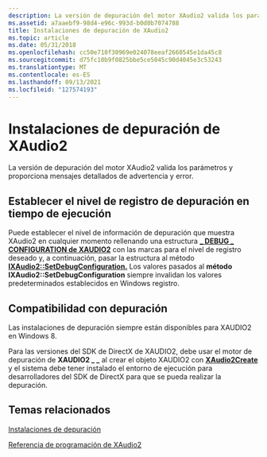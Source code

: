 ```yaml
---
description: La versión de depuración del motor XAudio2 valida los parámetros y proporciona mensajes detallados de advertencia y error.
ms.assetid: a7aaebf9-98d4-e96c-993d-b0d0b7074788
title: Instalaciones de depuración de XAudio2
ms.topic: article
ms.date: 05/31/2018
ms.openlocfilehash: cc50e710f30969e024078eeaf2660545e1da45c8
ms.sourcegitcommit: d75fc10b9f0825bbe5ce5045c90d4045e3c53243
ms.translationtype: MT
ms.contentlocale: es-ES
ms.lasthandoff: 09/13/2021
ms.locfileid: "127574193"
---
```

# <a name="xaudio2-debugging-facilities"></a>Instalaciones de depuración de XAudio2

La versión de depuración del motor XAudio2 valida los parámetros y proporciona mensajes detallados de advertencia y error.

## <a name="setting-the-debug-logging-level-at-run-time"></a>Establecer el nivel de registro de depuración en tiempo de ejecución

Puede establecer el nivel de información de depuración que muestra XAudio2 en cualquier momento rellenando una estructura [**\_ DEBUG \_ CONFIGURATION de XAUDIO2**](/windows/desktop/api/xaudio2/ns-xaudio2-xaudio2_debug_configuration) con las marcas para el nivel de registro deseado y, a continuación, pasar la estructura al método [**IXAudio2::SetDebugConfiguration.**](/windows/win32/api/xaudio2/nf-xaudio2-ixaudio2-setdebugconfiguration) Los valores pasados al **método IXAudio2::SetDebugConfiguration** siempre invalidan los valores predeterminados establecidos en Windows registro.

## <a name="debug-support"></a>Compatibilidad con depuración

Las instalaciones de depuración siempre están disponibles para XAUDIO2 en Windows 8.

Para las versiones del SDK de DirectX de XAUDIO2, debe usar el motor de depuración de **XAUDIO2 \_ \_** al crear el objeto XAUDIO2 con [**XAudio2Create**](/windows/desktop/api/xaudio2/nf-xaudio2-xaudio2create) y el sistema debe tener instalado el entorno de ejecución para desarrolladores del SDK de DirectX para que se pueda realizar la depuración.

## <a name="related-topics"></a>Temas relacionados

<dl> <dt>

[Instalaciones de depuración](debugging-facilities.md)
</dt> <dt>

[Referencia de programación de XAudio2](programming-reference.md)
</dt> </dl>

 

 
